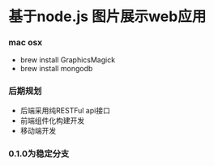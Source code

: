 # 基于node.js 图片展示web应用

### mac osx 
* brew install GraphicsMagick
* brew install mongodb

### 后期规划
* 后端采用纯RESTFul api接口
* 前端组件化构建开发
* 移动端开发

### 0.1.0为稳定分支